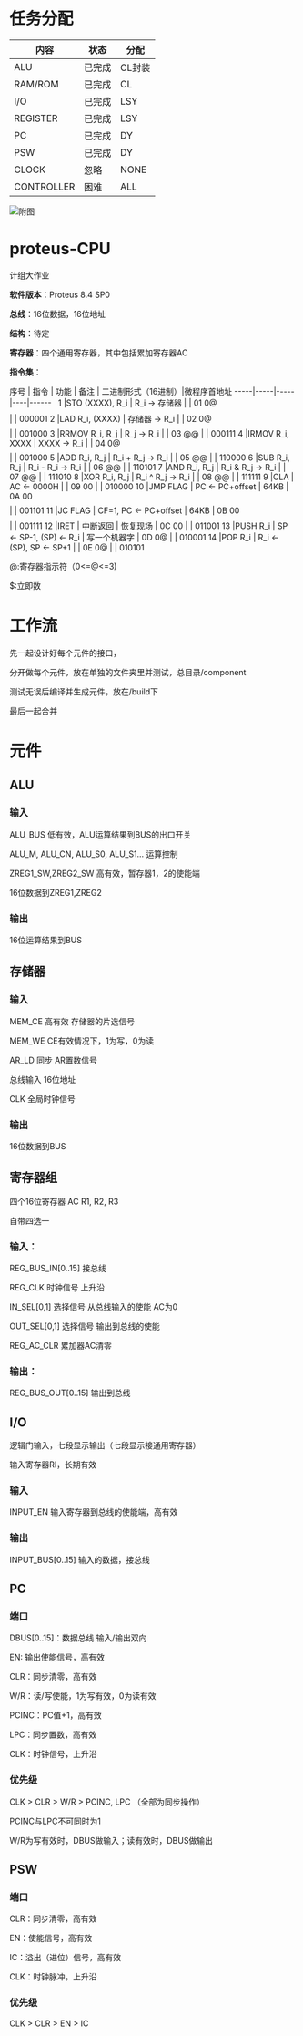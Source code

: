 # 任务分配

内容 | 状态 | 分配
---  | --- | ---
ALU | 已完成 | CL封装
RAM/ROM | 已完成 | CL
I/O | 已完成 | LSY
REGISTER | 已完成 | LSY
PC | 已完成 | DY
PSW | 已完成 | DY
CLOCK | 忽略 | NONE
CONTROLLER | 困难 | ALL

![附图](http://owvqyk7j0.bkt.clouddn.com/proteus-cpu-all.png)


# proteus-CPU

计组大作业

__软件版本__：Proteus 8.4 SP0

__总线__：16位数据，16位地址

__结构__：待定

__寄存器__：四个通用寄存器，其中包括累加寄存器AC

__指令集__：

序号 | 指令 | 功能 | 备注 | 二进制形式（16进制）|微程序首地址
-----|-----|-----|----|------
   1  |STO (XXXX), R\_i |  R\_i -> 存储器 | | 01 0@ $$ $$ | | 000001 
   2  |LAD R\_i, (XXXX) |  存储器 -> R\_i | | 02 0@ $$ $$ | | 001000
   3  |RRMOV R\_i, R\_j | R\_j -> R\_i | | 03 @@ | | 000111
   4  |IRMOV R\_i, XXXX | XXXX -> R\_i | | 04 0@ $$ $$ | | 001000
   5  |ADD R\_i, R\_j |  R\_i + R\_j -> R\_i  | | 05 @@ | | 110000
   6  |SUB R\_i, R\_j |  R\_i - R\_i -> R\_i  | | 06 @@ | | 110101
   7  |AND R\_i, R\_j |  R\_i & R\_j -> R\_i  | | 07 @@ | | 111010
   8  |XOR R\_i, R\_j |  R\_i ^ R\_j -> R\_i  | | 08 @@ | | 111111
   9  |CLA |  AC <- 0000H  | | 09 00 | | 010000
   10  |JMP FLAG |  PC <- PC+offset  |  64KB | 0A 00 $$ $$ | | 001101
   11  |JC FLAG | CF=1, PC <- PC+offset  | 64KB | 0B 00 $$ $$ | | 001111
   12  |IRET |  中断返回  | 恢复现场 | 0C 00 | | 011001
   13  |PUSH R\_i | SP <- SP-1, (SP) <- R\_i  |  写一个机器字 | 0D 0@ | | 010001
   14  |POP R\_i | R\_i <- (SP), SP <- SP+1  | | 0E 0@ | | 010101
   
@:寄存器指示符（0<=@<=3)

$:立即数


# 工作流

先一起设计好每个元件的接口，

分开做每个元件，放在单独的文件夹里并测试，总目录/component

测试无误后编译并生成元件，放在/build下

最后一起合并


# 元件

## ALU

### 输入

ALU_BUS 低有效，ALU运算结果到BUS的出口开关

ALU_M, ALU_CN, ALU_S0, ALU_S1... 运算控制

ZREG1_SW,ZREG2_SW 高有效，暂存器1，2的使能端 

16位数据到ZREG1,ZREG2

### 输出

16位运算结果到BUS

## 存储器

### 输入

MEM_CE 高有效 存储器的片选信号

MEM_WE CE有效情况下，1为写，0为读

AR_LD 同步 AR置数信号

总线输入 16位地址

CLK 全局时钟信号

### 输出

16位数据到BUS


## 寄存器组

四个16位寄存器 AC R1, R2, R3

自带四选一

### 输入：

REG\_BUS_IN[0..15] 接总线

REG_CLK 时钟信号 上升沿

IN\_SEL[0,1] 选择信号 从总线输入的使能 AC为0

OUT\_SEL[0,1] 选择信号 输出到总线的使能

REG\_AC\_CLR 累加器AC清零


### 输出：

REG\_BUS\_OUT[0..15] 输出到总线

## I/O

逻辑门输入，七段显示输出（七段显示接通用寄存器）

输入寄存器RI，长期有效

### 输入

INPUT_EN 输入寄存器到总线的使能端，高有效

### 输出

INPUT_BUS[0..15] 输入的数据，接总线


## PC

### 端口

DBUS[0..15]：数据总线 输入/输出双向

EN: 输出使能信号，高有效

CLR：同步清零，高有效

W/R：读/写使能，1为写有效，0为读有效

PCINC：PC值+1，高有效

LPC：同步置数，高有效

CLK：时钟信号，上升沿

### 优先级

CLK > CLR > W/R > PCINC, LPC （全部为同步操作）

PCINC与LPC不可同时为1

W/R为写有效时，DBUS做输入；读有效时，DBUS做输出


## PSW

### 端口

CLR：同步清零，高有效

EN：使能信号，高有效

IC：溢出（进位）信号，高有效

CLK：时钟脉冲，上升沿

### 优先级

CLK > CLR > EN > IC
